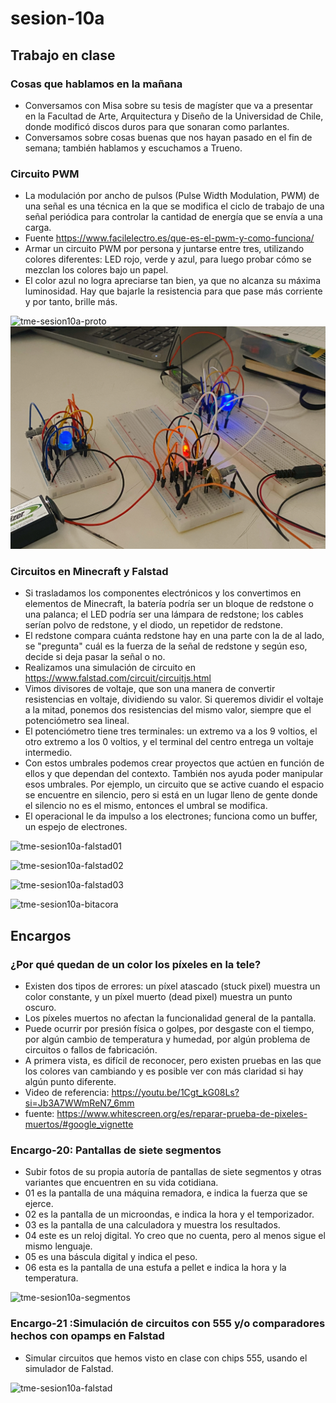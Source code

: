 # sesion-10a

## Trabajo en clase

### Cosas que hablamos en la mañana

- Conversamos con Misa sobre su tesis de magíster que va a presentar en la Facultad de Arte, Arquitectura y Diseño de la Universidad de Chile, donde modificó discos duros para que sonaran como parlantes.
- Conversamos sobre cosas buenas que nos hayan pasado en el fin de semana; también hablamos y escuchamos a Trueno.

### Circuito PWM

- La modulación por ancho de pulsos (Pulse Width Modulation, PWM) de una señal es una técnica en la que se modifica el ciclo de trabajo de una señal periódica para controlar la cantidad de energía que se envía a una carga.
- Fuente <https://www.facilelectro.es/que-es-el-pwm-y-como-funciona/>
- Armar un circuito PWM por persona y juntarse entre tres, utilizando colores diferentes: LED rojo, verde y azul, para luego probar cómo se mezclan los colores bajo un papel.
- El color azul no logra apreciarse tan bien, ya que no alcanza su máxima luminosidad. Hay que bajarle la resistencia para que pase más corriente y por tanto, brille más.

![tme-sesion10a-proto](https://github.com/user-attachments/assets/4656d376-2ce7-4d12-bcec-493906d7b1bb)
![](./archivos/tme-sesion10a-proto.jpeg)

### Circuitos en Minecraft y Falstad

- Si trasladamos los componentes electrónicos y los convertimos en elementos de Minecraft, la batería podría ser un bloque de redstone o una palanca; el LED podría ser una lámpara de redstone; los cables serían polvo de redstone, y el diodo, un repetidor de redstone.
- El redstone compara cuánta redstone hay en una parte con la de al lado, se "pregunta" cuál es la fuerza de la señal de redstone y según eso, decide si deja pasar la señal o no.
- Realizamos una simulación de circuito en <https://www.falstad.com/circuit/circuitjs.html>
- Vimos divisores de voltaje, que son una manera de convertir resistencias en voltaje, dividiendo su valor. Si queremos dividir el voltaje a la mitad, ponemos dos resistencias del mismo valor, siempre que el potenciómetro sea lineal.
- El potenciómetro tiene tres terminales: un extremo va a los 9 voltios, el otro extremo a los 0 voltios, y el terminal del centro entrega un voltaje intermedio.
- Con estos umbrales podemos crear proyectos que actúen en función de ellos y que dependan del contexto. También nos ayuda poder manipular esos umbrales. Por ejemplo, un circuito que se active cuando el espacio se encuentre en silencio, pero si está en un lugar lleno de gente donde el silencio no es el mismo, entonces el umbral se modifica.
- El operacional le da impulso a los electrones; funciona como un buffer, un espejo de electrones.

![tme-sesion10a-falstad01](https://github.com/user-attachments/assets/344f322d-4e13-43c4-b820-31ec1fc6c300)

![tme-sesion10a-falstad02](https://github.com/user-attachments/assets/53a3e9ec-0d25-415b-a476-4065cefae7d3)

![tme-sesion10a-falstad03](https://github.com/user-attachments/assets/fa746476-71a3-4898-afc3-a1120c16fc35)

![tme-sesion10a-bitacora](https://github.com/user-attachments/assets/6ae67461-1d70-4faf-8dbd-e621840bb018)

## Encargos

### ¿Por qué quedan de un color los píxeles en la tele?

- Existen dos tipos de errores: un píxel atascado (stuck pixel) muestra un color constante, y un píxel muerto (dead pixel) muestra un punto oscuro.
- Los píxeles muertos no afectan la funcionalidad general de la pantalla.
- Puede ocurrir por presión física o golpes, por desgaste con el tiempo, por algún cambio de temperatura y humedad, por algún problema de circuitos o fallos de fabricación.
- A primera vista, es difícil de reconocer, pero existen pruebas en las que los colores van cambiando y es posible ver con más claridad si hay algún punto diferente.
- Video de referencia: <https://youtu.be/1Cgt_kG08Ls?si=Jb3A7WWmReN7_6mm>
- fuente: <https://www.whitescreen.org/es/reparar-prueba-de-pixeles-muertos/#google_vignette>

### Encargo-20: Pantallas de siete segmentos

- Subir fotos de su propia autoría de pantallas de siete segmentos y otras variantes que encuentren en su vida cotidiana.
- 01 es la pantalla de una máquina remadora, e indica la fuerza que se ejerce.
- 02 es la pantalla de un microondas, e indica la hora y el temporizador.
- 03 es la pantalla de una calculadora y muestra los resultados.
- 04 este es un reloj digital. Yo creo que no cuenta, pero al menos sigue el mismo lenguaje.
- 05 es una báscula digital y indica el peso.
- 06 esta es la pantalla de una estufa a pellet e indica la hora y la temperatura.

![tme-sesion10a-segmentos](https://github.com/user-attachments/assets/a071d572-bd71-45a5-a84d-cbc7499d94b7)

### Encargo-21 :Simulación de circuitos con 555 y/o comparadores hechos con opamps en Falstad

- Simular circuitos que hemos visto en clase con chips 555, usando el simulador de Falstad.

![tme-sesion10a-falstad](https://github.com/user-attachments/assets/c1c47e15-9ada-4b42-bdb7-ec931fabcab8)

